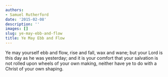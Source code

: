 ```yaml
---
authors:
- Samuel Rutherford
date: '2015-02-08'
description: ''
images: []
slug: ye-may-ebb-and-flow
title: Ye May Ebb and Flow
---
```


Ye may yourself ebb and flow, rise and fall, wax and wane; but your Lord is this day as he was yesterday; and it is your comfort that your salvation is not rolled upon wheels of your own making, neither have ye to do with a Christ of your own shaping.